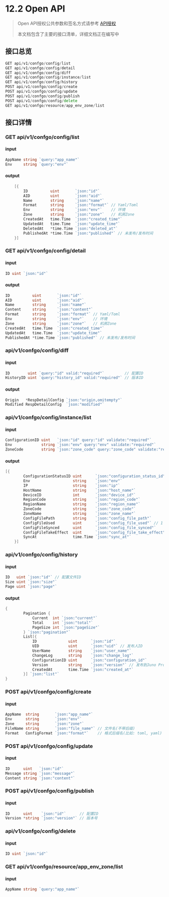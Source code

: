 # 12.2 Open API

> Open API授权公共参数和签名方式请参考 [API授权](./12.1apiauth.md)
>
> 本文档包含了主要的接口清单，详细文档正在编写中

## 接口总览

```go
GET api/v1/confgo/config/list           
GET api/v1/confgo/config/detail         
GET api/v1/confgo/config/diff           
GET api/v1/confgo/config/instance/list
GET api/v1/confgo/config/history        
POST api/v1/confgo/config/create         
POST api/v1/confgo/config/update         
POST api/v1/confgo/config/publish        
POST api/v1/confgo/config/delete
GET api/v1/confgo/resource/app_env_zone/list
```


## 接口详情
### GET api/v1/confgo/config/list
#### input
```go
AppName string `query:"app_name"`
Env     string `query:"env"`
```
#### output
```go
	[{
		ID          uint       `json:"id"`
		AID         uint       `json:"aid"`
		Name        string     `json:"name"`
		Format      string     `json:"format"` // Yaml/Toml
		Env         string     `json:"env"`    // 环境
		Zone        string     `json:"zone"`   // 机房Zone
		CreatedAt   time.Time  `json:"created_time"`
		UpdatedAt   time.Time  `json:"update_time"`
		DeletedAt   *time.Time `json:"deleted_at"`
		PublishedAt *time.Time `json:"published"` // 未发布/发布时间
	}]
```
### GET api/v1/confgo/config/detail
#### input
```go
ID uint `json:"id"`
```
#### output
```go
ID          uint       `json:"id"`
AID         uint       `json:"aid"`
Name        string     `json:"name"`
Content     string     `json:"content"`
Format      string     `json:"format"` // Yaml/Toml
Env         string     `json:"env"`    // 环境
Zone        string     `json:"zone"`   // 机房Zone
CreatedAt   time.Time  `json:"created_time"`
UpdatedAt   time.Time  `json:"update_time"`
PublishedAt *time.Time `json:"published"` // 未发布/发布时间
```
### api/v1/confgo/config/diff
#### input
```go
ID        uint `query:"id" valid:"required"`         // 配置ID
HistoryID uint `query:"history_id" valid:"required"` // 版本ID
```
#### output
```go
Origin   *RespDetailConfig `json:"origin,omitempty"`
Modified RespDetailConfig  `json:"modified"`
```
### api/v1/confgo/config/instance/list
#### input
```go
ConfigurationID uint   `json:"id" query:"id" validate:"required"`
Env             string `json:"env" query:"env" validate:"required"`
ZoneCode        string `json:"zone_code" query:"zone_code" validate:"required"`
```
#### output
```go
[{
		ConfigurationStatusID uint      `json:"configuration_status_id"`
		Env                   string    `json:"env"`
		IP                    string    `json:"ip"`
		HostName              string    `json:"host_name"`
		DeviceID              int       `json:"device_id"`
		RegionCode            string    `json:"region_code"`
		RegionName            string    `json:"region_name"`
		ZoneCode              string    `json:"zone_code"`
		ZoneName              string    `json:"zone_name"`
		ConfigFilePath        string    `json:"config_file_path"`
		ConfigFileUsed        uint      `json:"config_file_used"` // 1 supervisor 2 systemd
		ConfigFileSynced      uint      `json:"config_file_synced"`
		ConfigFileTakeEffect  uint      `json:"config_file_take_effect"`
		SyncAt                time.Time `json:"sync_at"`
	}]
```
### api/v1/confgo/config/history
#### input
```go
ID   uint `json:"id"` // 配置文件ID
Size uint `json:"size"`
Page uint `json:"page"`
```
#### output
```go
{
		Pagination {
			Current  int `json:"current"`
			Total    int `json:"total"`
			PageSize int `json:"pageSize"`
		} `json:"pagination"`
		List[{
			ID              uint      `json:"id"`
			UID             uint      `json:"uid"` // 发布人ID
			UserName        string    `json:"user_name"`
			ChangeLog       string    `json:"change_log"`
			ConfigurationID uint      `json:"configuration_id"`
			Version         string    `json:"version"` // 发布到Juno Proxy的版本号
			CreatedAt       time.Time `json:"created_at"`
		}] `json:"list"`
}

```
### POST api/v1/confgo/config/create
#### input
```go
AppName  string       `json:"app_name"`
Env      string       `json:"env"`
Zone     string       `json:"zone"`
FileName string       `json:"file_name"` // 文件名(不带后缀)
Format   ConfigFormat `json:"format"`    // 格式后缀名(比如: toml, yaml)
```
### POST api/v1/confgo/config/update
#### input
```go
ID      uint   `json:"id"`
Message string `json:"message"`
Content string `json:"content"`
```
### POST api/v1/confgo/config/publish
#### input
```go
ID      uint    `json:"id"`      // 配置ID
Version *string `json:"version"` // 版本号
```
### api/v1/confgo/config/delete
#### input
```go
ID uint `json:"id"`
```

### GET api/v1/confgo/resource/app_env_zone/list
#### input
```go
AppName string `query:"app_name"`
```